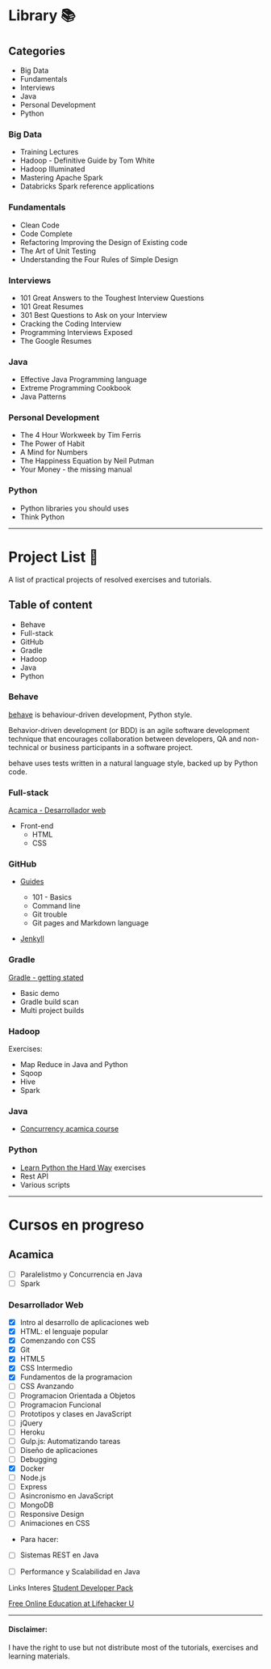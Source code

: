 # Library :books:

## Categories

- Big Data
- Fundamentals
- Interviews
- Java
- Personal Development
- Python

### Big Data
* Training Lectures
* Hadoop - Definitive Guide by Tom White
* Hadoop Illuminated
* Mastering Apache Spark
* Databricks Spark reference applications

### Fundamentals
* Clean Code
* Code Complete
* Refactoring Improving the Design of Existing code
* The Art of Unit Testing
* Understanding the Four Rules of Simple Design

### Interviews
* 101 Great Answers to the Toughest Interview Questions
* 101 Great Resumes
* 301 Best Questions to Ask on your Interview
* Cracking the Coding Interview
* Programming Interviews Exposed
* The Google Resumes

### Java
* Effective Java Programming language
* Extreme Programming Cookbook
* Java Patterns

### Personal Development
* The 4 Hour Workweek by Tim Ferris
* The Power of Habit
* A Mind for Numbers
* The Happiness Equation by Neil Putman
* Your Money - the missing manual

### Python
* Python libraries you should uses
* Think Python


---


# Project List :pencil:

A list of practical projects of resolved exercises and tutorials.

## Table of content

- Behave
- Full-stack
- GitHub
- Gradle
- Hadoop
- Java
- Python


### Behave
[behave](http://pythonhosted.org/behave/) is behaviour-driven development, Python style.

Behavior-driven development (or BDD) is an agile software development technique that encourages collaboration between developers, QA and non-technical or business participants in a software project.

behave uses tests written in a natural language style, backed up by Python code.

### Full-stack
[Acamica - Desarrollador web](https://www.acamica.com/carreras/1/desarrollador-web)
* Front-end
  * HTML
  * CSS

### GitHub
* [Guides](https://guides.github.com/)
  * 101 - Basics
  * Command line
  * Git trouble
  * Git pages and Markdown language

* [Jenkyll](https://jekyllrb.com/)

### Gradle

[Gradle - getting stated](https://gradle.org/guides/#getting-started)

* Basic demo
* Gradle build scan
* Multi project builds

### Hadoop
Exercises:
- Map Reduce in Java and Python
- Sqoop
- Hive
- Spark


### Java
* [Concurrency acamica course](https://www.acamica.com/cursos/379/paralelismo-y-concurrencia-en-java)

### Python
- [Learn Python the Hard Way](https://learnpythonthehardway.org/book/) exercises
- Rest API
- Various scripts

---

# Cursos en progreso

## Acamica
- [ ] Paralelistmo y Concurrencia en Java
- [ ] Spark

### Desarrollador Web
- [x] Intro al desarrollo de aplicaciones web
- [x] HTML: el lenguaje popular
- [x] Comenzando con CSS
- [x] Git
- [x] HTML5
- [x] CSS Intermedio
- [x] Fundamentos de la programacion
- [ ]  CSS Avanzando
- [ ]  Programacion Orientada a Objetos
- [ ]  Programacion Funcional
- [ ]  Prototipos y clases en JavaScript
- [ ]  jQuery
- [ ]  Heroku
- [ ]  Gulp.js: Automatizando tareas
- [ ]  Diseño de aplicaciones
- [ ]  Debugging
- [x] Docker
- [ ]  Node.js
- [ ]  Express
- [ ]  Asincronismo en JavaScript
- [ ]  MongoDB
- [ ]  Responsive Design
- [ ]  Animaciones en CSS

- Para hacer:
- [ ]  Sistemas REST en Java
- [ ]  Performance y Scalabilidad en Java



Links Interes
[Student Developer Pack](https://education.github.com/pack/offers)

[Free Online Education at Lifehacker U](https://lifehacker.com/plan-your-free-online-education-at-lifehacker-u-fall-s-1728137402)

---

#### Disclaimer:
I have the right to use but not distribute most of the tutorials, exercises and learning materials.
